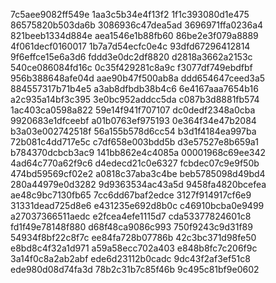 7c5aee9082ff549e
1aa3c5b34e4f13f2
1f1c393080d1e475
86575820b503da6b
3086936c47dea5ad
3696971ffa0236a4
821beeb1334d884e
aea1546e1b88fb60
86be2e3f079a8889
4f061decf0160017
1b7a7d54ecfc0e4c
93dfd67296412814
9f6effce15e6a3d6
fddd3e0dc2df8820
d2818a3662a2153c
540ce086084fd16c
0c35f429281c8a9c
f3077df749ebdfbf
956b388648afe04d
aae90b47f500ab8a
ddd654647ceed3a5
884557317b71b4e5
a3ab8dfbdb38b4c6
6e4167aaa7654b16
a2c935a14bf3c395
3e0bc952addcc5da
c087b3d8881fb574
1ac403ca0598a822
59e14f941f707107
dc0dedf2348a0cba
9920683e1dfceebf
a01b0763ef975193
0e364f34e47b2084
b3a03e002742518f
56a155b578d6cc54
b3d1f4184ea997ba
72b081c4dd717e5c
c7df658e003bdd5b
d3e57527e8b659a1
b784370dcbcb3ac9
141bb862e4c4085a
00001968c69ee342
4ad64c770a62f9c6
d4edecd21c0e6327
fcbdec07c9e9f50b
474bd59569cf02e2
a0818c37aba3c4be
beb5785098d49bd4
280a44979e0d3282
9d9363534ac43a5d
9458fa4820bcefea
ae48c9bc7130fb65
7cc6dd67baf2edce
3127f914917cf6e9
31331dead725d8e6
e431235e692d8b0c
c46910bcba0e9499
a27037366511aedc
e2fcea4efe1115d7
cda53377824601c8
fd1f49e78148f880
d68f48ca9086c993
750f9243c9d31f89
54934f8bf22c8f7c
ee84fa728b07786b
42c3bc371d98fe50
e8bd8c4f32a1d971
a59a58ecc702a403
e848b8fc7c206f9c
3a14f0c8a2ab2abf
ede6d23112b0cadc
9dc43f2af3ef51c8
ede980d08d74fa3d
78b2c31b7c85f46b
9c495c81bf9e0602
